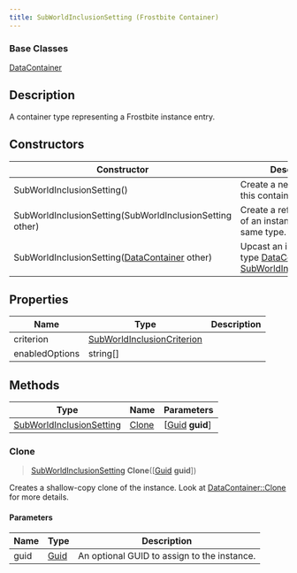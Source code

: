 ```yaml
---
title: SubWorldInclusionSetting (Frostbite Container)
---
```

### Base Classes

[DataContainer](/vext/ref/cls/shr/datacontainer)

## Description

A container type representing a Frostbite instance entry.

## Constructors

| Constructor                                                                         | Description                                                                                                                             |
| ----------------------------------------------------------------------------------- | --------------------------------------------------------------------------------------------------------------------------------------- |
| SubWorldInclusionSetting()                                                          | Create a new instance of this container type.                                                                                           |
| SubWorldInclusionSetting(SubWorldInclusionSetting other)                            | Create a reference copy of an instance of the same type.                                                                                |
| SubWorldInclusionSetting([DataContainer](/vext/ref/cls/shr/datacontainer) other) | Upcast an instance of type [DataContainer](/vext/ref/cls/shr/datacontainer) to [SubWorldInclusionSetting](SubWorldInclusionSetting). |

## Properties

| Name           | Type                                                     | Description |
| -------------- | -------------------------------------------------------- | ----------- |
| criterion      | [SubWorldInclusionCriterion](SubWorldInclusionCriterion) |             |
| enabledOptions | string\[\]                                               |             |

## Methods

| Type                                                 | Name            | Parameters                                     |
| ---------------------------------------------------- | --------------- | ---------------------------------------------- |
| [SubWorldInclusionSetting](SubWorldInclusionSetting) | [Clone](#clone) | \[[Guid](/vext/ref/cls/shr/guid) **guid**\] |

### Clone

> [SubWorldInclusionSetting](SubWorldInclusionSetting) **Clone**(\[[Guid](/vext/ref/cls/shr/guid) **guid**\])

Creates a shallow-copy clone of the instance. Look at [DataContainer::Clone](/vext/ref/cls/shr/datacontainer#clone) for more details.

#### Parameters

| Name | Type         | Description                                 |
| ---- | ------------ | ------------------------------------------- |
| guid | [Guid](Guid) | An optional GUID to assign to the instance. |
